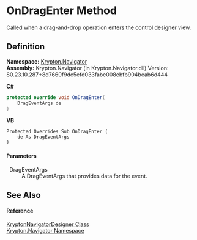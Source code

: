 # OnDragEnter Method


Called when a drag-and-drop operation enters the control designer view.



## Definition
**Namespace:** <a href="a21ac074-d119-3dc6-bd1c-d3a12c0128bc.md">Krypton.Navigator</a>  
**Assembly:** Krypton.Navigator (in Krypton.Navigator.dll) Version: 80.23.10.287+8d7660f9dc5efd033fabe008ebfb904beab6d444

**C#**
``` C#
protected override void OnDragEnter(
	DragEventArgs de
)
```
**VB**
``` VB
Protected Overrides Sub OnDragEnter ( 
	de As DragEventArgs
)
```



#### Parameters
<dl><dt>  DragEventArgs</dt><dd>A DragEventArgs that provides data for the event.</dd></dl>

## See Also


#### Reference
<a href="b6d360d2-1f72-be86-7025-a1560a1afbb2.md">KryptonNavigatorDesigner Class</a>  
<a href="a21ac074-d119-3dc6-bd1c-d3a12c0128bc.md">Krypton.Navigator Namespace</a>  

